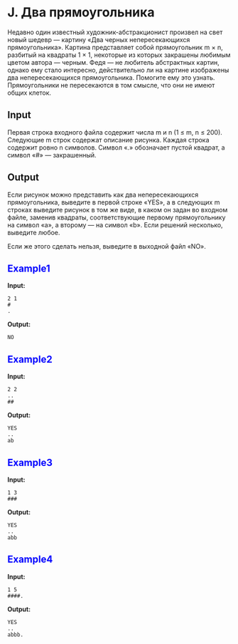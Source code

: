 ﻿# J. Два прямоугольника

Недавно один известный художник-абстракционист произвел на свет новый шедевр — картину «Два черных непересекающихся прямоугольника». Картина представляет собой прямоугольник m &times; n, разбитый на квадраты 1 &times; 1, некоторые из которых закрашены любимым цветом автора — черным. Федя — не любитель абстрактных картин, однако ему стало интересно, действительно ли на картине изображены два непересекающихся прямоугольника. Помогите ему это узнать. Прямоугольники не пересекаются в том смысле, что они не имеют общих клеток.
## Input

Первая строка входного файла содержит числа m и n (1 &le; m, n &le; 200). Следующие m строк содержат описание рисунка. Каждая строка содержит ровно n символов. Символ «.» обозначает пустой квадрат, а символ «#» — закрашенный.
## Output 

Если рисунок можно представить как два непересекающихся прямоугольника, выведите в первой строке «YES», а в следующих m строках выведите рисунок в том же виде, в каком он задан во входном файле, заменив квадраты, соответствующие первому прямоугольнику на символ «a», а второму — на символ «b». Если решений несколько, выведите любое.

Если же этого сделать нельзя, выведите в выходной файл «NO».


## <span style = "color:blue">Example1<span>
**Input:**
```
2 1
#
.
```
**Output:**
```
NO
```

## <span style = "color:blue">Example2<span>
**Input:**
```
2 2
..
##
```
**Output:**
```
YES
..
ab
```  

## <span style = "color:blue">Example3<span>
**Input:**
```
1 3
###
```
**Output:**
```
YES
..
abb
```  

## <span style = "color:blue">Example4<span>
**Input:**
```
1 5
####.
```
**Output:**
```
YES
..
abbb.
```  
